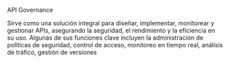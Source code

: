 API Governance

Sirve como una solución integral para diseñar, implementar, monitorear y gestionar APIs, asegurando la seguridad, el rendimiento y la eficiencia en su uso. Algunas de sus funciones clave incluyen la administración de políticas de seguridad, control de acceso, monitoreo en tiempo real, análisis de tráfico, gestión de versiones
